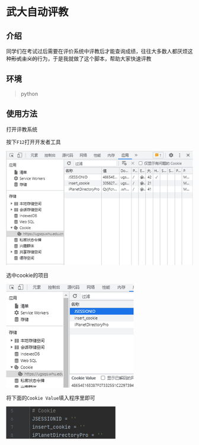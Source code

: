 # 武大自动评教

## 介绍

同学们在考试过后需要在评价系统中评教后才能查询成绩，往往大多数人都厌烦这种~~形式主义的~~行为，于是我就做了这个脚本，帮助大家快速评教

## 环境

> python

## 使用方法

打开<a herf="https://ugsqs.whu.edu.cn/new/student/">评教系统</a>

按下`F12`打开开发者工具

![](./F12.png)

选中cookie的项目

![](./选中.png)

将下面的`Cookie Value`填入程序里即可

![](./Code.png)